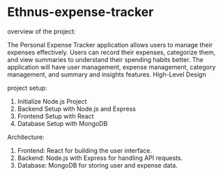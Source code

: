 # Ethnus-expense-tracker
overview of the project:

The Personal Expense Tracker application allows users to manage their expenses effectively. Users can record their expenses, categorize them, and view summaries to understand their spending habits better. The application will have user management, expense management, category management, and summary and insights features.
High-Level Design

project setup:
1. Initialize Node.js Project
2. Backend Setup with Node.js and Express
3. Frontend Setup with React
4. Database Setup with MongoDB
   
Architecture:

1. Frontend: React for building the user interface.
2. Backend: Node.js with Express for handling API requests.
3. Database: MongoDB for storing user and expense data.

